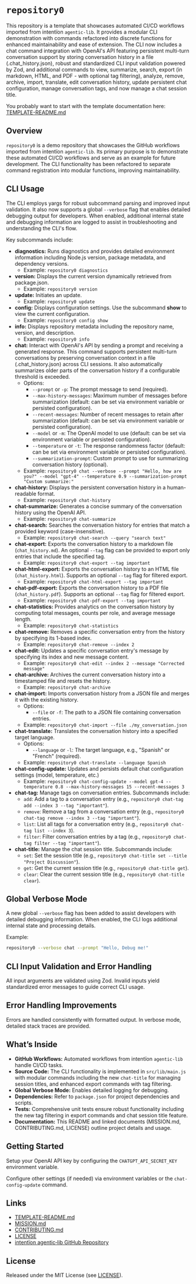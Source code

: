 # `repository0`

This repository is a template that showcases automated CI/CD workflows imported from intentïon `agentic‑lib`. It provides a modular CLI demonstration with commands refactored into discrete functions for enhanced maintainability and ease of extension. The CLI now includes a chat command integration with OpenAI's API featuring persistent multi-turn conversation support by storing conversation history in a file (.chat_history.json), robust and standardized CLI input validation powered by Zod, and additional commands to view, summarize, search, export (in markdown, HTML, and PDF - with optional tag filtering), analyze, remove, archive, import, translate, edit conversation history, update persistent chat configuration, manage conversation tags, and now manage a chat session title.

You probably want to start with the template documentation here: [TEMPLATE-README.md](https://github.com/xn-intenton-z2a/agentic-lib/blob/main/TEMPLATE-README.md)

## Overview

`repository0` is a demo repository that showcases the GitHub workflows imported from intentïon `agentic‑lib`. Its primary purpose is to demonstrate these automated CI/CD workflows and serve as an example for future development. The CLI functionality has been refactored to separate command registration into modular functions, improving maintainability.

## CLI Usage

The CLI employs yargs for robust subcommand parsing and improved input validation. It also now supports a global `--verbose` flag that enables detailed debugging output for developers. When enabled, additional internal state and debugging information are logged to assist in troubleshooting and understanding the CLI's flow.

Key subcommands include:

- **diagnostics:** Runs diagnostics and provides detailed environment information including Node.js version, package metadata, and dependency versions.
  - Example: `repository0 diagnostics`
- **version:** Displays the current version dynamically retrieved from package.json.
  - Example: `repository0 version`
- **update:** Initiates an update.
  - Example: `repository0 update`
- **config:** Displays configuration settings. Use the subcommand **show** to view the current configuration.
  - Example: `repository0 config show`
- **info:** Displays repository metadata including the repository name, version, and description.
  - Example: `repository0 info`
- **chat:** Interact with OpenAI's API by sending a prompt and receiving a generated response. This command supports persistent multi-turn conversations by preserving conversation context in a file (.chat_history.json) across CLI sessions. It also automatically summarizes older parts of the conversation history if a configurable threshold is exceeded.
  - Options:
    - `--prompt` or `-p`: The prompt message to send (required).
    - `--max-history-messages`: Maximum number of messages before summarization (default: can be set via environment variable or persisted configuration).
    - `--recent-messages`: Number of recent messages to retain after summarization (default: can be set via environment variable or persisted configuration).
    - `--model` or `-m`: The OpenAI model to use (default: can be set via environment variable or persisted configuration).
    - `--temperature` or `-t`: The response randomness factor (default: can be set via environment variable or persisted configuration).
    - `--summarization-prompt`: Custom prompt to use for summarizing conversation history (optional).
  - Example: `repository0 chat --verbose --prompt "Hello, how are you?" --model "gpt-4" --temperature 0.9 --summarization-prompt "Custom summarize:"`
- **chat-history:** Displays the persistent conversation history in a human-readable format.
  - Example: `repository0 chat-history`
- **chat-summarize:** Generates a concise summary of the conversation history using the OpenAI API.
  - Example: `repository0 chat-summarize`
- **chat-search:** Searches the conversation history for entries that match a provided keyword (case-insensitive).
  - Example: `repository0 chat-search --query "search text"`
- **chat-export:** Exports the conversation history to a markdown file (`chat_history.md`). An optional `--tag` flag can be provided to export only entries that include the specified tag.
  - Example: `repository0 chat-export --tag important`
- **chat-html-export:** Exports the conversation history to an HTML file (`chat_history.html`). Supports an optional `--tag` flag for filtered export.
  - Example: `repository0 chat-html-export --tag important`
- **chat-pdf-export:** Exports the conversation history to a PDF file (`chat_history.pdf`). Supports an optional `--tag` flag for filtered export.
  - Example: `repository0 chat-pdf-export --tag important`
- **chat-statistics:** Provides analytics on the conversation history by computing total messages, counts per role, and average message length.
  - Example: `repository0 chat-statistics`
- **chat-remove:** Removes a specific conversation entry from the history by specifying its 1-based index.
  - Example: `repository0 chat-remove --index 2`
- **chat-edit:** Updates a specific conversation entry's message by specifying its index and new message content.
  - Example: `repository0 chat-edit --index 2 --message "Corrected message"`
- **chat-archive:** Archives the current conversation history into a timestamped file and resets the history.
  - Example: `repository0 chat-archive`
- **chat-import:** Imports conversation history from a JSON file and merges it with the existing history.
  - Options:
    - `--file` or `-f`: The path to a JSON file containing conversation entries.
  - Example: `repository0 chat-import --file ./my_conversation.json`
- **chat-translate:** Translates the conversation history into a specified target language.
  - Options:
    - `--language` or `-l`: The target language, e.g., "Spanish" or "French" (required).
  - Example: `repository0 chat-translate --language Spanish`
- **chat-config-update:** Updates and persists default chat configuration settings (model, temperature, etc.)
  - Example: `repository0 chat-config-update --model gpt-4 --temperature 0.8 --max-history-messages 15 --recent-messages 3`
- **chat-tag:** Manage tags on conversation entries. Subcommands include:
  - `add`: Add a tag to a conversation entry (e.g., `repository0 chat-tag add --index 3 --tag "important"`).
  - `remove`: Remove a tag from a conversation entry (e.g., `repository0 chat-tag remove --index 3 --tag "important"`).
  - `list`: List all tags for a conversation entry (e.g., `repository0 chat-tag list --index 3`).
  - `filter`: Filter conversation entries by a tag (e.g., `repository0 chat-tag filter --tag "important"`).
- **chat-title:** Manage the chat session title. Subcommands include:
  - `set`: Set the session title (e.g., `repository0 chat-title set --title "Project Discussion"`).
  - `get`: Get the current session title (e.g., `repository0 chat-title get`).
  - `clear`: Clear the current session title (e.g., `repository0 chat-title clear`).

## Global Verbose Mode

A new global `--verbose` flag has been added to assist developers with detailed debugging information. When enabled, the CLI logs additional internal state and processing details.

Example:

```bash
repository0 --verbose chat --prompt "Hello, Debug me!"
```

## CLI Input Validation and Error Handling

All input arguments are validated using Zod. Invalid inputs yield standardized error messages to guide correct CLI usage.

## Error Handling Improvements

Errors are handled consistently with formatted output. In verbose mode, detailed stack traces are provided.

## What’s Inside

- **GitHub Workflows:**
    Automated workflows from intentïon `agentic‑lib` handle CI/CD tasks.
- **Source Code:**
    The CLI functionality is implemented in `src/lib/main.js` with modular commands including the new `chat-title` for managing session titles, and enhanced export commands with tag filtering.
- **Global Verbose Mode:**
    Enables detailed logging for debugging.
- **Dependencies:**
    Refer to `package.json` for project dependencies and scripts.
- **Tests:**
    Comprehensive unit tests ensure robust functionality including the new tag filtering in export commands and chat session title feature.
- **Documentation:**
    This README and linked documents (MISSION.md, CONTRIBUTING.md, LICENSE) outline project details and usage.

## Getting Started

Setup your OpenAI API key by configuring the `CHATGPT_API_SECRET_KEY` environment variable.

Configure other settings (if needed) via environment variables or the `chat-config-update` command.

## Links

- [TEMPLATE-README.md](https://github.com/xn-intenton-z2a/agentic-lib/blob/main/TEMPLATE-README.md)
- [MISSION.md](./MISSION.md)
- [CONTRIBUTING.md](./CONTRIBUTING.md)
- [LICENSE](./LICENSE)
- [intentïon agentic‑lib GitHub Repository](https://github.com/xn-intenton-z2a/agentic-lib)

## License

Released under the MIT License (see [LICENSE](./LICENSE)).
